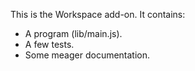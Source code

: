 This is the Workspace add-on.  It contains:

* A program (lib/main.js).
* A few tests.
* Some meager documentation.
